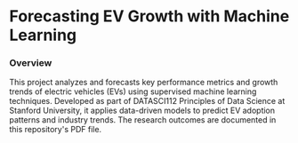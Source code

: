 # Forecasting EV Growth with Machine Learning

### Overview

This project analyzes and forecasts key performance metrics and growth trends of electric vehicles (EVs) 
using supervised machine learning techniques. Developed as part of DATASCI112 Principles of Data Science
at Stanford University, it applies data-driven models to predict EV adoption patterns and industry trends.
The research outcomes are documented in this repository's PDF file.
